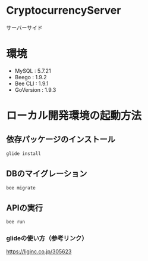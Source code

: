 # CryptocurrencyServer
サーバーサイド

# 環境
- MySQL : 5.7.21
- Beego : 1.9.2
- Bee CLI : 1.9.1
- GoVersion : 1.9.3


# ローカル開発環境の起動方法

## 依存パッケージのインストール
```bash
glide install
```

## DBのマイグレーション
```bash
bee migrate
```

## APIの実行
```bash
bee run
```

### glideの使い方（参考リンク）
https://liginc.co.jp/305623